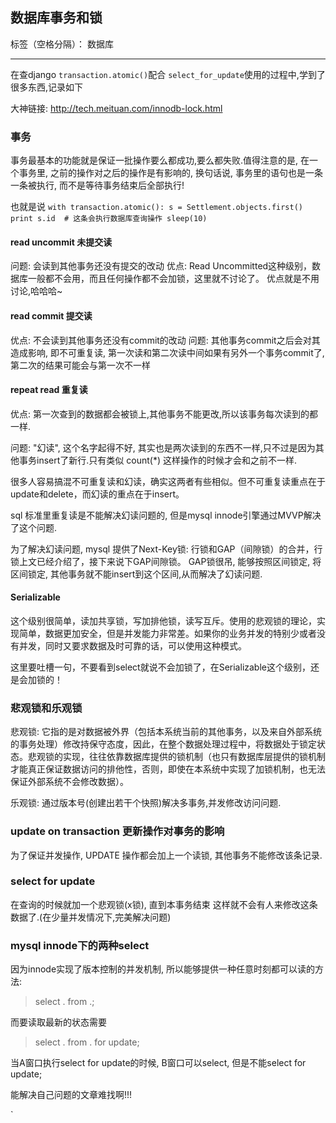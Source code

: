 ## 数据库事务和锁

标签（空格分隔）： 数据库

---

在查django `transaction.atomic()`配合 `select_for_update`使用的过程中,学到了很多东西,记录如下

大神链接: http://tech.meituan.com/innodb-lock.html

### 事务

事务最基本的功能就是保证一批操作要么都成功,要么都失败.值得注意的是, 在一个事务里, 之前的操作对之后的操作是有影响的, 换句话说, 事务里的语句也是一条一条被执行, 而不是等待事务结束后全部执行!

也就是说
``
with transaction.atomic():
    s = Settlement.objects.first()
    print s.id  # 这条会执行数据库查询操作
    sleep(10)
``

#### read uncommit 未提交读
问题: 会读到其他事务还没有提交的改动
优点: Read Uncommitted这种级别，数据库一般都不会用，而且任何操作都不会加锁，这里就不讨论了。 优点就是不用讨论,哈哈哈~

#### read commit 提交读
优点: 不会读到其他事务还没有commit的改动
问题: 其他事务commit之后会对其造成影响, 即不可重复读, 第一次读和第二次读中间如果有另外一个事务commit了,第二次的结果可能会与第一次不一样

#### repeat read 重复读
优点: 第一次查到的数据都会被锁上,其他事务不能更改,所以该事务每次读到的都一样.

问题: "幻读", 这个名字起得不好, 其实也是两次读到的东西不一样,只不过是因为其他事务insert了新行.只有类似 count(*) 这样操作的时候才会和之前不一样.

很多人容易搞混不可重复读和幻读，确实这两者有些相似。但不可重复读重点在于update和delete，而幻读的重点在于insert。

sql 标准里重复读是不能解决幻读问题的, 但是mysql innode引擎通过MVVP解决了这个问题.

为了解决幻读问题, mysql 提供了Next-Key锁: 行锁和GAP（间隙锁）的合并，行锁上文已经介绍了，接下来说下GAP间隙锁。
GAP锁很吊, 能够按照区间锁定, 将区间锁定, 其他事务就不能insert到这个区间,从而解决了幻读问题.

#### Serializable
这个级别很简单，读加共享锁，写加排他锁，读写互斥。使用的悲观锁的理论，实现简单，数据更加安全，但是并发能力非常差。如果你的业务并发的特别少或者没有并发，同时又要求数据及时可靠的话，可以使用这种模式。

这里要吐槽一句，不要看到select就说不会加锁了，在Serializable这个级别，还是会加锁的！


### 悲观锁和乐观锁
悲观锁: 它指的是对数据被外界（包括本系统当前的其他事务，以及来自外部系统的事务处理）修改持保守态度，因此，在整个数据处理过程中，将数据处于锁定状态。悲观锁的实现，往往依靠数据库提供的锁机制（也只有数据库层提供的锁机制才能真正保证数据访问的排他性，否则，即使在本系统中实现了加锁机制，也无法保证外部系统不会修改数据）。

乐观锁: 通过版本号(创建出若干个快照)解决多事务,并发修改访问问题.


### update on transaction 更新操作对事务的影响
为了保证并发操作, UPDATE 操作都会加上一个读锁, 其他事务不能修改该条记录.

### select for update
在查询的时候就加一个悲观锁(x锁), 直到本事务结束 这样就不会有人来修改这条数据了.(在少量并发情况下,完美解决问题)

### mysql innode下的两种select

因为innode实现了版本控制的并发机制, 所以能够提供一种任意时刻都可以读的方法: 

> select . from .;

而要读取最新的状态需要

> select . from . for update;

当A窗口执行select for update的时候, B窗口可以select, 但是不能select for update;



能解决自己问题的文章难找啊!!!

`
